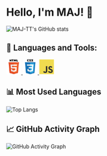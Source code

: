 # Hello, I'm MAJ! 👋

![MAJ-TT's GitHub stats](https://github-readme-stats.vercel.app/api?username=MAJ-TT&show_icons=true&theme=radical)

## 🚀 Languages and Tools:

<p align="left"> 
    <a href="https://www.w3.org/html/" target="_blank"> <img src="https://raw.githubusercontent.com/devicons/devicon/master/icons/html5/html5-original-wordmark.svg" alt="html5" width="40" height="40"/> </a> 
    <a href="https://www.w3schools.com/css/" target="_blank"> <img src="https://raw.githubusercontent.com/devicons/devicon/master/icons/css3/css3-original-wordmark.svg" alt="css3" width="40" height="40"/> </a> 
    <a href="https://developer.mozilla.org/en-US/docs/Web/JavaScript" target="_blank"> <img src="https://raw.githubusercontent.com/devicons/devicon/master/icons/javascript/javascript-original.svg" alt="javascript" width="40" height="40"/> </a> 
    <!-- Add your preferred languages and tools here -->
</p>

## 📊 Most Used Languages

![Top Langs](https://github-readme-stats.vercel.app/api/top-langs/?username=MAJ-TT&layout=compact)

## 📈 GitHub Activity Graph

![GitHub Activity Graph](https://activity-graph.herokuapp.com/graph?username=MAJ-TT&bg_color=000000&color=4fff67&line=4fff67&point=ffffff&area=true&hide_border=true)